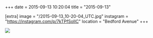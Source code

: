 +++
date = 2015-09-13 10:20:04
title = "2015-09-13"

[extra]
image = "/2015-09-13_10-20-04_UTC.jpg"
instagram = "https://instagram.com/p/7kTPfSoIIC"
location = "Bedford Avenue"
+++

<img src="/2015-09-13_10-20-04_UTC.jpg" />
